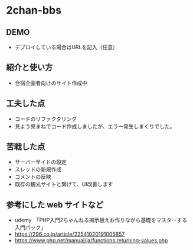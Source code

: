 # 2chan-bbs

## DEMO

  - デプロイしている場合はURLを記入（任意）

## 紹介と使い方

  - 合宿企画者向けのサイト作成中

## 工夫した点

  - コードのリファクタリング
  - 見よう見まねでコード作成しましたが、エラー発生しまくりでした。

## 苦戦した点

  - サーバーサイドの設定
  - スレッドの新規作成
  - コメントの反映
  - 既存の観光サイトと繋げて、UI改善します

## 参考にした web サイトなど

  - udemy　「PHP入門2ちゃんねる掲示板えお作りながら基礎をマスターする入門パック」
  - https://296.co.jp/article/22541020191005857
  - https://www.php.net/manual/ja/functions.returning-values.php
